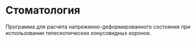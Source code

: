 # Стоматология

Программа для расчета напряженно-деформированного состояния при использовании телескопических конусовидных коронок.